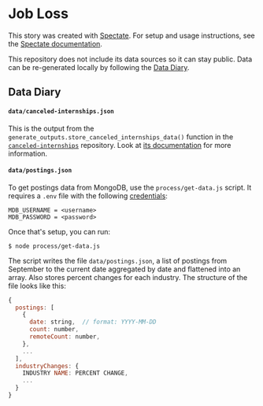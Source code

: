 # Job Loss

This story was created with [Spectate](https://github.com/graphicsdesk/spectate). For setup and usage instructions, see the [Spectate documentation](https://github.com/graphicsdesk/spectate/#cloning-a-spectate-project).

This repository does not include its data sources so it can stay public. Data can be re-generated locally by following the [Data Diary](#data-diary).

## Data Diary

#### `data/canceled-internships.json`

This is the output from the `generate_outputs.store_canceled_internships_data()` function in the [`canceled-internships`](https://github.com/graphicsdesk/canceled-internships) repository. Look at [its documentation](https://github.com/graphicsdesk/canceled-internships#job-loss-intermediate-output) for more information.

#### `data/postings.json`

To get postings data from MongoDB, use the `process/get-data.js` script. It requires a `.env` file with the following [credentials](https://docs.google.com/document/d/1C6WPRpabD6YXjQK3VnvjGy02fgxaARHbJTirm3Rzf8I/edit#heading=h.tamwx7fxlakd):

```
MDB_USERNAME = <username>
MDB_PASSWORD = <password>
```

Once that's setup, you can run:

```
$ node process/get-data.js
```

The script writes the file `data/postings.json`, a list of postings from September to the current date aggregated by date and flattened into an array. Also stores percent changes for each industry. The structure of the file looks like this:

```js
{
  postings: [
    {
      date: string,  // format: YYYY-MM-DD
      count: number,
      remoteCount: number,
    },
    ...
  ],
  industryChanges: {
    INDUSTRY NAME: PERCENT CHANGE,
    ...
  }
}
```
